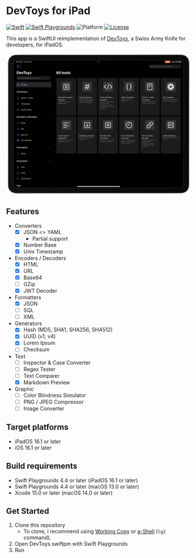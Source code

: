 # DevToys for iPad

[![Swift](https://img.shields.io/badge/Swift-5.9-orange.svg)](https://www.swift.org)
[![Swift Playgrounds](https://img.shields.io/badge/Swift%20Playgrounds-4.4-orange.svg)](https://itunes.apple.com/jp/app/swift-playgrounds/id908519492)
![Platform](https://img.shields.io/badge/platform-ipados%20%7C%20ios-lightgrey.svg)
[![License](https://img.shields.io/github/license/kkk669/DevToys.swiftpm.svg)](LICENSE.txt)

This app is a SwiftUI reimplementation of [DevToys](https://devtoys.app), a Swiss Army Knife for developers, for iPadOS.

<img src="./screenshot.png" alt="screenshot" width="640">

## Features

- Converters
  - [x] JSON <> YAML
    - Partial support
  - [x] Number Base
  - [x] Unix Timestamp
- Encoders / Decoders
  - [x] HTML
  - [x] URL
  - [x] Base64
  - [ ] GZip
  - [x] JWT Decoder
- Formatters
  - [x] JSON
  - [ ] SQL
  - [ ] XML
- Generators
  - [x] Hash (MD5, SHA1, SHA256, SHA512)
  - [x] UUID (v1, v4)
  - [x] Lorem Ipsum
  - [ ] Checksum
- Text
  - [ ] Inspector & Case Converter
  - [ ] Regex Tester
  - [ ] Text Comparer
  - [x] Markdown Preview
- Graphic
  - [ ] Color Blindness Simulator
  - [ ] PNG / JPEG Compressor
  - [ ] Image Converter

## Target platforms

- iPadOS 16.1 or later
- iOS 16.1 or later
  
## Build requirements

- Swift Playgrounds 4.4 or later (iPadOS 16.1 or later)
- Swift Playgrounds 4.4 or later (macOS 13.0 or later)
- Xcode 15.0 or later (macOS 14.0 or later)

## Get Started

1. Clone this repository
    - To clone, I recommend using [Working Copy](https://workingcopyapp.com) or [a-Shell](https://holzschu.github.io/a-Shell_iOS/) (`lg2` command).
1. Open DevToys.swiftpm with Swift Playgrounds
1. Run
